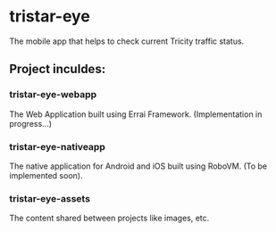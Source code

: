 # tristar-eye
The mobile app that helps to check current Tricity traffic status.

## Project inculdes:

### tristar-eye-webapp
The Web Application built using Errai Framework.
(Implementation in progress...)

### tristar-eye-nativeapp
The native application for Android and iOS built using RoboVM.
(To be implemented soon).

### tristar-eye-assets
The content shared between projects like images, etc.


